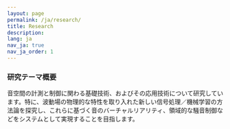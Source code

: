 ```yaml
---
layout: page
permalink: /ja/research/
title: Research
description:
lang: ja 
nav_ja: true
nav_ja_order: 1
---
```


### 研究テーマ概要

音空間の計測と制御に関わる基礎技術、およびその応用技術について研究しています。特に、波動場の物理的な特性を取り入れた新しい信号処理／機械学習の方法論を探究し、これらに基づく音のバーチャルリアリティ、領域的な騒音制御などをシステムとして実現することを目指します。

<script defer class="speakerdeck-embed" data-id="3e8d2624f0bd44de9f5338a91bda2b8d" data-ratio="1.77777777777778" src="//speakerdeck.com/assets/embed.js"></script>
